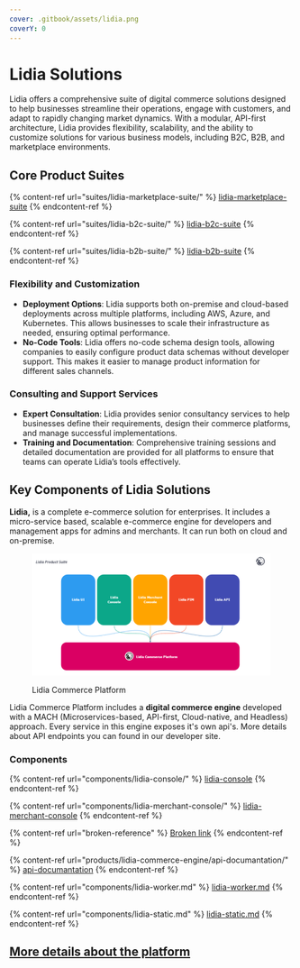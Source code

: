 ```yaml
---
cover: .gitbook/assets/lidia.png
coverY: 0
---
```


# Lidia Solutions

Lidia offers a comprehensive suite of digital commerce solutions designed to help businesses streamline their operations, engage with customers, and adapt to rapidly changing market dynamics. With a modular, API-first architecture, Lidia provides flexibility, scalability, and the ability to customize solutions for various business models, including B2C, B2B, and marketplace environments.

## **Core Product Suites**

{% content-ref url="suites/lidia-marketplace-suite/" %}
[lidia-marketplace-suite](suites/lidia-marketplace-suite/)
{% endcontent-ref %}

{% content-ref url="suites/lidia-b2c-suite/" %}
[lidia-b2c-suite](suites/lidia-b2c-suite/)
{% endcontent-ref %}

{% content-ref url="suites/lidia-b2b-suite/" %}
[lidia-b2b-suite](suites/lidia-b2b-suite/)
{% endcontent-ref %}

### **Flexibility and Customization**

* **Deployment Options**: Lidia supports both on-premise and cloud-based deployments across multiple platforms, including AWS, Azure, and Kubernetes. This allows businesses to scale their infrastructure as needed, ensuring optimal performance​.
* **No-Code Tools**: Lidia offers no-code schema design tools, allowing companies to easily configure product data schemas without developer support. This makes it easier to manage product information for different sales channels​.

### **Consulting and Support Services**

* **Expert Consultation**: Lidia provides senior consultancy services to help businesses define their requirements, design their commerce platforms, and manage successful implementations​.
* **Training and Documentation**: Comprehensive training sessions and detailed documentation are provided for all platforms to ensure that teams can operate Lidia’s tools effectively​​.

## Key Components of Lidia Solutions

**Lidia,** is a complete e-commerce solution for enterprises. It includes a micro-service based, scalable e-commerce engine for developers and management apps for admins and merchants. It can run both on cloud and on-premise.

<figure><img src=".gitbook/assets/lidia-commerce-platform.png" alt=""><figcaption><p>Lidia Commerce Platform </p></figcaption></figure>

Lidia Commerce Platform includes a **digital commerce engine** developed with a MACH (Microservices-based, API-first, Cloud-native, and Headless) approach. Every service in this engine exposes it's own api's. More details about API endpoints you can found in our developer site.

### Components

{% content-ref url="components/lidia-console/" %}
[lidia-console](components/lidia-console/)
{% endcontent-ref %}

{% content-ref url="components/lidia-merchant-console/" %}
[lidia-merchant-console](components/lidia-merchant-console/)
{% endcontent-ref %}

{% content-ref url="broken-reference" %}
[Broken link](broken-reference)
{% endcontent-ref %}

{% content-ref url="products/lidia-commerce-engine/api-documantation/" %}
[api-documantation](products/lidia-commerce-engine/api-documantation/)
{% endcontent-ref %}

{% content-ref url="components/lidia-worker.md" %}
[lidia-worker.md](components/lidia-worker.md)
{% endcontent-ref %}

{% content-ref url="components/lidia-static.md" %}
[lidia-static.md](components/lidia-static.md)
{% endcontent-ref %}

## [More details about the platform](https://www.lidiacommerce.com/)
